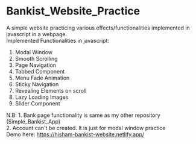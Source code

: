 # Bankist_Website_Practice
 
A simple website practicing various effects/functionalities implemented in javascript in a webpage.<br />
Implemented Functionalities in javascript:

   1. Modal Window
   2. Smooth Scrolling
   3. Page Navigation
   4. Tabbed Component
   5. Menu Fade Animation
   6. Sticky Navigation
   7. Revealing Elements on scroll
   8. Lazy Loading Images
   9. Slider Component
 
  N.B: 1. Bank page functionality is same as my other repository (Simple_Bankist_App)<br />
       2. Account can't be created. It is just for modal window practice<br />
Demo here: https://hisham-bankist-website.netlify.app/
